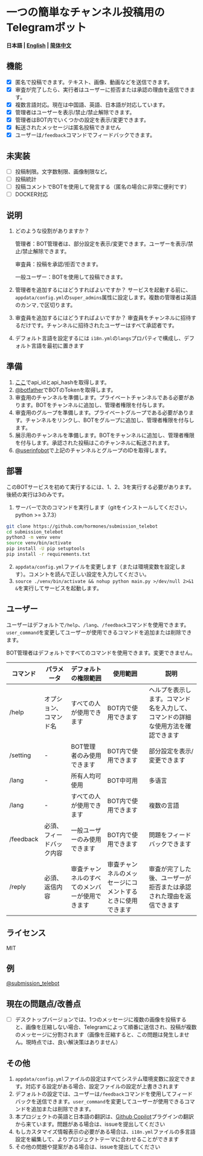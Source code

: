 # 一つの簡単なチャンネル投稿用のTelegramボット

**日本語 | [English](./README.md) | [简体中文](./README_ZH.md)**<br>

## 機能
- [x] 匿名で投稿できます。テキスト、画像、動画などを送信できます。
- [x] 审査が完了したら、実行者はユーザーに拒否または承認の理由を返信できます。
- [x] 複数言語対応。現在は中国語、英語、日本語が対応しています。
- [x] 管理者はユーザーを表示/禁止/禁止解除できます。
- [x] 管理者はBOT内でいくつかの設定を表示/変更できます。
- [x] 転送されたメッセージは匿名投稿できません
- [x] ユーザーは`/feedback`コマンドでフィードバックできます。

## 未実装
- [ ] 投稿制限。文字数制限、画像制限など。
- [ ] 投稿統計
- [ ] 投稿コメントでBOTを使用して発言する（匿名の場合に非常に便利です）
- [ ] DOCKER対応

## 说明
1. どのような役割がありますか？

    管理者：BOT管理者は、部分設定を表示/変更できます。ユーザーを表示/禁止/禁止解除できます。

    审査員：投稿を承認/拒否できます。

    一般ユーザー：BOTを使用して投稿できます。

2. 管理者を追加するにはどうすればよいですか？
    サービスを起動する前に、`appdata/config.yml`の`super_admins`属性に設定します。複数の管理者は英語のカンマ`,`で区切ります。
3. 审査員を追加するにはどうすればよいですか？
    审査員をチャンネルに招待するだけです。チャンネルに招待されたユーザーはすべて承認者です。
4. デフォルト言語を設定するには
    `i18n.yml`の`langs`プロパティで構成し、デフォルト言語を最初に置きます

## 準備
1. [ここ](https://my.telegram.org/apps)でapi_idとapi_hashを取得します。
2. [@botfather](https://t.me/botfather)でBOTのTokenを取得します。
3. 审査用のチャンネルを準備します。プライベートチャンネルである必要があります。BOTをチャンネルに追加し、管理者権限を付与します。
4. 审査用のグループを準備します。プライベートグループである必要があります。チャンネルをリンクし、BOTをグループに追加し、管理者権限を付与します。
5. 展示用のチャンネルを準備します。BOTをチャンネルに追加し、管理者権限を付与します。承認された投稿はこのチャンネルに転送されます。
6. [@userinfobot](https://t.me/userinfobot)で上記のチャンネルとグループのIDを取得します。

## 部署

このBOTサービスを初めて実行するには、1、2、3を実行する必要があります。後続の実行は3のみです。

1. サーバーで次のコマンドを実行します（gitをインストールしてください，python >= 3.7.3）
```bash
git clone https://github.com/hormones/submission_telebot
cd submission_telebot
python3 -m venv venv
source venv/bin/activate
pip install -U pip setuptools
pip install -r requirements.txt
```
2. `appdata/config.yml`ファイルを変更します（または環境変数を設定します）。コメントを読んで正しい設定を入力してください。
3. `source ./venv/bin/activate && nohup python main.py >/dev/null 2>&1 &`を実行してサービスを起動します。

## ユーザー
ユーザーはデフォルトで`/help`、`/lang`、`/feedback`コマンドを使用できます。`user_command`を変更してユーザーが使用できるコマンドを追加または削除できます。


BOT管理者はデフォルトですべてのコマンドを使用できます。変更できません。

| コマンド  | パラメータ               | デフォルトの権限範囲                           | 使用範囲                                                   | 説明                                                         |
| --------- | ------------------------ | ---------------------------------------------- | ---------------------------------------------------------- | ------------------------------------------------------------ |
| /help     | オプション、コマンド名   | すべての人が使用できます                       | BOT内で使用できます                                        | ヘルプを表示します。コマンド名を入力して、コマンドの詳細な使用方法を確認できます |
| /setting  | -                        | BOT管理者のみ使用できます                      | BOT内で使用できます                                        | 部分設定を表示/変更できます                                  |
| /lang     | -                        | 所有人均可使用                                 | BOT中可用                                                  | 多语言                                                       |
| /lang     | -                        | すべての人が使用できます                       | BOT内で使用できます                                        | 複数の言語                                                   |
| /feedback | 必須、フィードバック内容 | 一般ユーザーのみ使用できます                   | BOT内で使用できます                                        | 問題をフィードバックできます                                 |
| /reply    | 必須、返信内容           | 审査チャンネルのすべてのメンバーが使用できます | 审査チャンネルのメッセージにコメントするときに使用できます | 审査が完了した後、ユーザーが拒否または承認された理由を返信できます |

## ライセンス
MIT

## 例
[@submission_telebot](https://t.me/submission_telebot)

## 現在の問題点/改善点
- [ ] デスクトップバージョンでは、1つのメッセージに複数の画像を投稿すると、画像を圧縮しない場合、Telegramによって順番に送信され、投稿が複数のメッセージに分割されます（画像を圧縮すると、この問題は発生しません。現時点では、良い解決策はありません）

## その他
1. `appdata/config.yml`ファイルの設定はすべてシステム環境変数に設定できます。対応する設定がある場合、設定ファイルの設定が上書きされます
1. デフォルトの設定では、ユーザーは`/feedback`コマンドを使用してフィードバックを送信できます。`user_command`を変更してユーザーが使用できるコマンドを追加または削除できます。
1. 本プロジェクトの英語と日本語の翻訳は、[Github Copilot](https://github.com/features/copilot)プラグインの翻訳から来ています。問題がある場合は、issueを提出してください
1. もしカスタマイズ情報表示の必要がある場合は、`i18n.yml`ファイルの多言語設定を編集して、よりプロジェクトテーマに合わせることができます 
1. その他の問題や提案がある場合は、issueを提出してください
